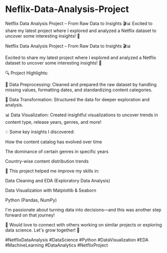 # Neflix-Data-Analysis-Project
Netflix Data Analysis Project – From Raw Data to Insights 🎬📊  Excited to share my latest project where I explored and analyzed a Netflix dataset to uncover some interesting insights! 🎉



Netflix Data Analysis Project – From Raw Data to Insights 🎬📊

Excited to share my latest project where I explored and analyzed a Netflix dataset to uncover some interesting insights! 🎉

🔍 Project Highlights:

🧹 Data Preprocessing: Cleaned and prepared the raw dataset by handling missing values, formatting dates, and standardizing content categories.

🧾 Data Transformation: Structured the data for deeper exploration and analysis.

📊 Data Visualization: Created insightful visualizations to uncover trends in content type, release years, genres, and more!


💡 Some key insights I discovered:

How the content catalog has evolved over time

The dominance of certain genres in specific years

Country-wise content distribution trends

📌 This project helped me improve my skills in:

Data Cleaning and EDA (Exploratory Data Analysis)

Data Visualization with Matplotlib & Seaborn

Python (Pandas, NumPy)

I'm passionate about turning data into decisions—and this was another step forward on that journey!

📁 Would love to connect with others working on similar projects or exploring data science. Let's grow together! 🌱

#NetflixDataAnalysis #DataScience #Python #DataVisualization #EDA #MachineLearning #DataAnalytics #NetflixProject

